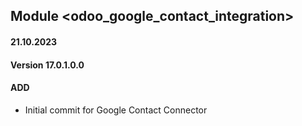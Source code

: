 ## Module <odoo_google_contact_integration>

#### 21.10.2023
#### Version 17.0.1.0.0
#### ADD
- Initial commit for Google Contact Connector
